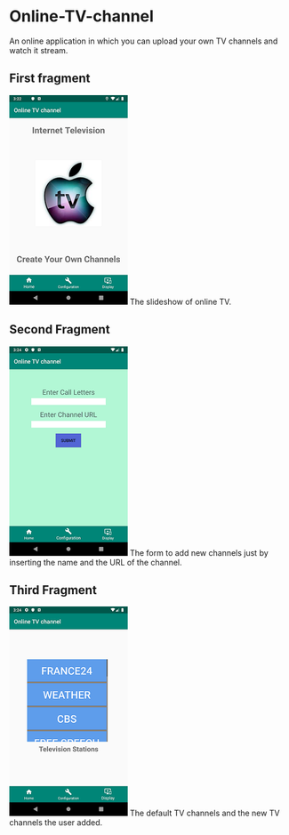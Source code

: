 # Online-TV-channel
An online application in which you can upload your own TV channels and watch it stream.

## First fragment
![first-page](images/bottom_main.png) The slideshow of online TV.

## Second Fragment
![second-page](images/bottom_second.png) The form to add new channels just by inserting the name and the URL of the channel.

## Third Fragment
![third-page](images/bottom_third.png) The default TV channels and the new TV channels the user added.
